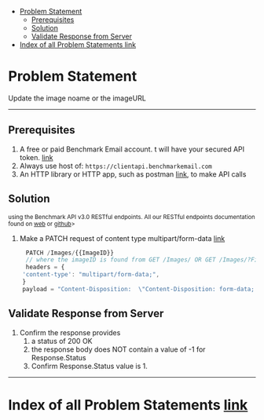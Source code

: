 - [Problem Statement](#problem-statement)
    - [Prerequisites](#prerequisites)
    - [Solution](#solution)
    - [Validate Response from Server](#validate-response-from-server)
- [Index of all Problem Statements link](#index-of-all-problem-statements-link)

# Problem Statement

Update the image noame or the imageURL

---

## Prerequisites

1. A free or paid Benchmark Email account. t will have your secured API token.  [link](https://ui.benchmarkemail.com/Integrate#AP)
1. Always use host of: `https://clientapi.benchmarkemail.com`
1. An HTTP library or HTTP app, such as postman [link](https://www.getpostman.com/), to make API calls

## Solution

<sub>using the Benchmark API v3.0 RESTful endpoints. All our RESTful endpoints documentation found on [web](https://developer.benchmarkemail.com/) or [github](https://github.com/BenchmarkEmail/RESTful-API-v3/tree/master/Postman%20Collections)></sub>

1. Make a PATCH request of content type multipart/form-data [link](https://developer.benchmarkemail.com/#00852f0f-71a2-c593-900b-164edd04adac)

```js
     PATCH /Images/{{ImageID}}
     // where the imageID is found from GET /Images/ OR GET /Images/?Filter={{Filter}} 
     headers = {
    'content-type': "multipart/form-data;",
    }
    payload = "Content-Disposition:  \"Content-Disposition: form-data; name=\"ImageURL; name=\"ImageName\""
```

## Validate Response from Server

1. Confirm the response provides
    1. a status of 200 OK 
    1. the response body does NOT contain a value of -1 for Response.Status
    1. Confirm Response.Status value is 1.

---

# Index of all Problem Statements [link](https://benchmarkemail.github.io/RESTful-API-v3/)